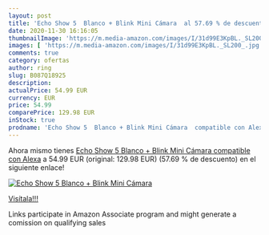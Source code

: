 ```yaml
---
layout: post
title: 'Echo Show 5  Blanco + Blink Mini Cámara  al 57.69 % de descuento'
date: 2020-11-30 16:16:05
thumbnailImage: 'https://m.media-amazon.com/images/I/31d99E3KpBL._SL200_.jpg'
images: [ 'https://m.media-amazon.com/images/I/31d99E3KpBL._SL200_.jpg' ]
comments: true
category: ofertas
author: ring
slug: B087Q18925
description:
actualPrice: 54.99 EUR
currency: EUR
price: 54.99
comparePrice: 129.98 EUR
inStock: true
prodname: 'Echo Show 5  Blanco + Blink Mini Cámara  compatible con Alexa'
---
```


Ahora mismo tienes [Echo Show 5  Blanco + Blink Mini Cámara  compatible con Alexa](https://www.amazon.es/dp/B087Q18925/?tag=tolees-21) a 54.99 EUR (original: 129.98 EUR) (57.69 %  de descuento) en el siguiente enlace!

[![Echo Show 5  Blanco + Blink Mini Cámara ](https://m.media-amazon.com/images/I/31d99E3KpBL._SL200_.jpg)](https://www.amazon.es/dp/B087Q18925/?tag=tolees-21)

[Visítala!!!](https://www.amazon.es/dp/B087Q18925/?tag=tolees-21)

Links participate in Amazon Associate program and might generate a comission on qualifying sales
